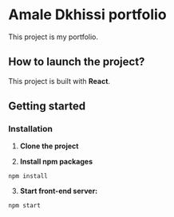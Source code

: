 # Amale Dkhissi portfolio

This project is my portfolio.

## How to launch the project? 

This project is built with **React**.

## Getting started

### Installation
1. **Clone the project**

2. **Install npm packages**
```
npm install
```
3. **Start front-end server:** 
```
npm start
```

